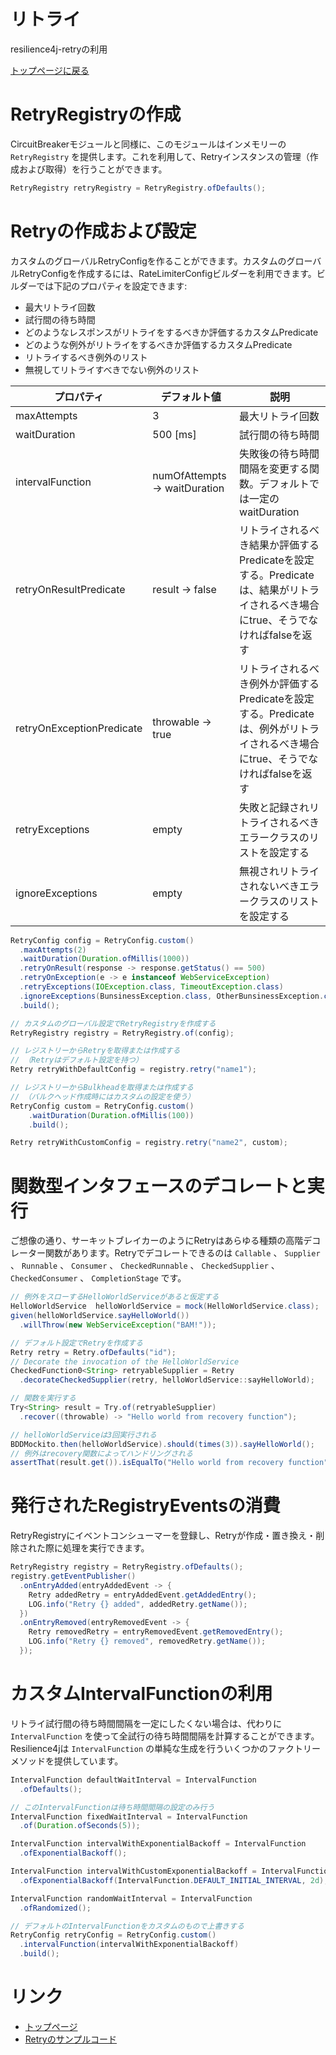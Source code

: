 リトライ
=======
resilience4j-retryの利用

[トップページに戻る](../index.md)

# RetryRegistryの作成
CircuitBreakerモジュールと同様に、このモジュールはインメモリーの `RetryRegistry` を提供します。これを利用して、Retryインスタンスの管理（作成および取得）を行うことができます。

```java
RetryRegistry retryRegistry = RetryRegistry.ofDefaults();
```

# Retryの作成および設定
カスタムのグローバルRetryConfigを作ることができます。カスタムのグローバルRetryConfigを作成するには、RateLimiterConfigビルダーを利用できます。ビルダーでは下記のプロパティを設定できます:

- 最大リトライ回数
- 試行間の待ち時間
- どのようなレスポンスがリトライをするべきか評価するカスタムPredicate
- どのような例外がリトライをするべきか評価するカスタムPredicate
- リトライするべき例外のリスト
- 無視してリトライすべきでない例外のリスト

| プロパティ | デフォルト値 | 説明 |
|-----|------------|-----|
| maxAttempts | 3 | 最大リトライ回数 |
| waitDuration | 500 [ms] | 試行間の待ち時間 |
| intervalFunction | numOfAttempts -> waitDuration | 失敗後の待ち時間間隔を変更する関数。デフォルトでは一定のwaitDuration |
| retryOnResultPredicate | result -> false | リトライされるべき結果か評価するPredicateを設定する。Predicateは、結果がリトライされるべき場合にtrue、そうでなければfalseを返す |
| retryOnExceptionPredicate | throwable -> true | リトライされるべき例外か評価するPredicateを設定する。Predicateは、例外がリトライされるべき場合にtrue、そうでなければfalseを返す |
| retryExceptions | empty | 失敗と記録されリトライされるべきエラークラスのリストを設定する |
| ignoreExceptions | empty | 無視されリトライされないべきエラークラスのリストを設定する |

```java
RetryConfig config = RetryConfig.custom()
  .maxAttempts(2)
  .waitDuration(Duration.ofMillis(1000))
  .retryOnResult(response -> response.getStatus() == 500)
  .retryOnException(e -> e instanceof WebServiceException)
  .retryExceptions(IOException.class, TimeoutException.class)
  .ignoreExceptions(BunsinessException.class, OtherBunsinessException.class)
  .build();

// カスタムのグローバル設定でRetryRegistryを作成する
RetryRegistry registry = RetryRegistry.of(config);

// レジストリーからRetryを取得または作成する
// （Retryはデフォルト設定を持つ）
Retry retryWithDefaultConfig = registry.retry("name1");

// レジストリーからBulkheadを取得または作成する
// （バルクヘッド作成時にはカスタムの設定を使う）
RetryConfig custom = RetryConfig.custom()
    .waitDuration(Duration.ofMillis(100))
    .build();

Retry retryWithCustomConfig = registry.retry("name2", custom);
```

# 関数型インタフェースのデコレートと実行
ご想像の通り、サーキットブレイカーのようにRetryはあらゆる種類の高階デコレーター関数があります。Retryでデコレートできるのは `Callable` 、 `Supplier` 、 `Runnable` 、 `Consumer` 、 `CheckedRunnable` 、 `CheckedSupplier` 、 `CheckedConsumer` 、 `CompletionStage` です。

```java
// 例外をスローするHelloWorldServiceがあると仮定する
HelloWorldService  helloWorldService = mock(HelloWorldService.class);
given(helloWorldService.sayHelloWorld())
  .willThrow(new WebServiceException("BAM!"));

// デフォルト設定でRetryを作成する
Retry retry = Retry.ofDefaults("id");
// Decorate the invocation of the HelloWorldService
CheckedFunction0<String> retryableSupplier = Retry
  .decorateCheckedSupplier(retry, helloWorldService::sayHelloWorld);

// 関数を実行する
Try<String> result = Try.of(retryableSupplier)
  .recover((throwable) -> "Hello world from recovery function");

// helloWorldServiceは3回実行される
BDDMockito.then(helloWorldService).should(times(3)).sayHelloWorld();
// 例外はrecovery関数によってハンドリングされる
assertThat(result.get()).isEqualTo("Hello world from recovery function");
```

# 発行されたRegistryEventsの消費
RetryRegistryにイベントコンシューマーを登録し、Retryが作成・置き換え・削除された際に処理を実行できます。

```java
RetryRegistry registry = RetryRegistry.ofDefaults();
registry.getEventPublisher()
  .onEntryAdded(entryAddedEvent -> {
    Retry addedRetry = entryAddedEvent.getAddedEntry();
    LOG.info("Retry {} added", addedRetry.getName());
  })
  .onEntryRemoved(entryRemovedEvent -> {
    Retry removedRetry = entryRemovedEvent.getRemovedEntry();
    LOG.info("Retry {} removed", removedRetry.getName());
  });
```

# カスタムIntervalFunctionの利用
リトライ試行間の待ち時間間隔を一定にしたくない場合は、代わりに `IntervalFunction` を使って全試行の待ち時間間隔を計算することができます。Resilience4jは `IntervalFunction` の単純な生成を行ういくつかのファクトリーメソッドを提供しています。

```java
IntervalFunction defaultWaitInterval = IntervalFunction
  .ofDefaults();

// このIntervalFunctionは待ち時間間隔の設定のみ行う
IntervalFunction fixedWaitInterval = IntervalFunction
  .of(Duration.ofSeconds(5));

IntervalFunction intervalWithExponentialBackoff = IntervalFunction
  .ofExponentialBackoff();

IntervalFunction intervalWithCustomExponentialBackoff = IntervalFunction
  .ofExponentialBackoff(IntervalFunction.DEFAULT_INITIAL_INTERVAL, 2d);

IntervalFunction randomWaitInterval = IntervalFunction
  .ofRandomized();

// デフォルトのIntervalFunctionをカスタムのもので上書きする
RetryConfig retryConfig = RetryConfig.custom()
  .intervalFunction(intervalWithExponentialBackoff)
  .build();
```

# リンク
- [トップページ](../index.md)
- [Retryのサンプルコード](retry-examples.md)
